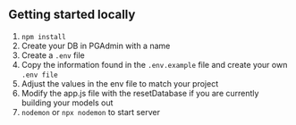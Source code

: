 ## Getting started locally

1. `npm install`
1. Create your DB in PGAdmin with a name
1. Create a `.env` file
1. Copy the information found in the `.env.example` file and create your own `.env file`
1. Adjust the values in the env file to match your project
1. Modify the app.js file with the resetDatabase if you are currently building your models out
1. `nodemon` or `npx nodemon` to start server
